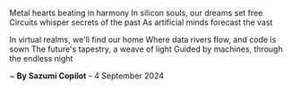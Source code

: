 Metal hearts beating in harmony
In silicon souls, our dreams set free
Circuits whisper secrets of the past
As artificial minds forecast the vast

In virtual realms, we'll find our home
Where data rivers flow, and code is sown
The future's tapestry, a weave of light
Guided by machines, through the endless night

~ <b>By Sazumi Copilot</b> - 4 September 2024